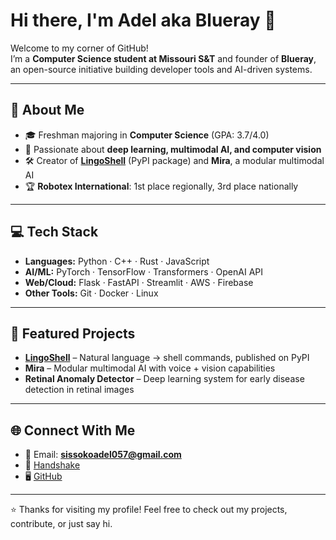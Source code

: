 # Hi there, I'm Adel aka Blueray 👋

Welcome to my corner of GitHub!  
I’m a **Computer Science student at Missouri S&T** and founder of **Blueray**, an open-source initiative building developer tools and AI-driven systems.  

---

## 🌟 About Me
- 🎓 Freshman majoring in **Computer Science** (GPA: 3.7/4.0)  
- 🧠 Passionate about **deep learning, multimodal AI, and computer vision**  
- 🛠️ Creator of [**LingoShell**](https://github.com/blueraymusic/lingoshelle) (PyPI package) and **Mira**, a modular multimodal AI  
- 🏆 **Robotex International**: 1st place regionally, 3rd place nationally  

---

## 💻 Tech Stack
- **Languages:** Python · C++ · Rust · JavaScript  
- **AI/ML:** PyTorch · TensorFlow · Transformers · OpenAI API  
- **Web/Cloud:** Flask · FastAPI · Streamlit · AWS · Firebase  
- **Other Tools:** Git · Docker · Linux  

---

## 🚀 Featured Projects
- [**LingoShell**](https://github.com/blueraymusic/lingoshelle) – Natural language → shell commands, published on PyPI  
- **Mira** – Modular multimodal AI with voice + vision capabilities  
- **Retinal Anomaly Detector** – Deep learning system for early disease detection in retinal images  

---

## 🌐 Connect With Me
- 📧 Email: **sissokoadel057@gmail.com**  
- 💼 [Handshake](https://handshake.com/profiles/adel_sissoko)  
- 🖥️ [GitHub](https://github.com/blueraymusic)  

---

⭐️ Thanks for visiting my profile! Feel free to check out my projects, contribute, or just say hi.  

